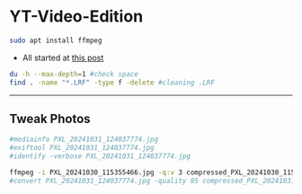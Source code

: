 # YT-Video-Edition

```sh
sudo apt install ffmpeg
```

* All started at [this post](https://jalcocert.github.io/JAlcocerT/dji-osmo-action-5-pro/)

```sh
du -h --max-depth=1 #check space
find . -name "*.LRF" -type f -delete #cleaning .LRF
```

---

## Tweak Photos

```sh
#mediainfo PXL_20241031_124037774.jpg
#exiftool PXL_20241031_124037774.jpg
#identify -verbose PXL_20241031_124037774.jpg

ffmpeg -i PXL_20241030_115355466.jpg -q:v 3 compressed_PXL_20241030_115355466.jpg
#convert PXL_20241031_124037774.jpg -quality 85 compressed_PXL_20241031_124037774.jpg
```
